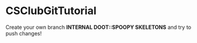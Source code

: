 # CSClubGitTutorial
Create your own branch **INTERNAL DOOT::SPOOPY SKELETONS** and try to push changes!
